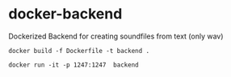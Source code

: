 # docker-backend
Dockerized Backend for creating soundfiles from text (only wav)
```
docker build -f Dockerfile -t backend .
```
```
docker run -it -p 1247:1247  backend
```